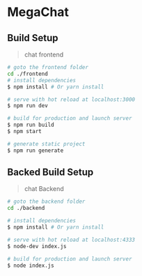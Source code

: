 # MegaChat


## Build Setup

> chat frontend

``` bash
# goto the frontend folder
cd ./frontend
# install dependencies
$ npm install # Or yarn install

# serve with hot reload at localhost:3000
$ npm run dev

# build for production and launch server
$ npm run build
$ npm start

# generate static project
$ npm run generate
```



## Backed Build Setup

> chat Backend

``` bash
# goto the backend folder
cd ./backend

# install dependencies
$ npm install # Or yarn install

# serve with hot reload at localhost:4333
$ node-dev index.js

# build for production and launch server
$ node index.js

```



